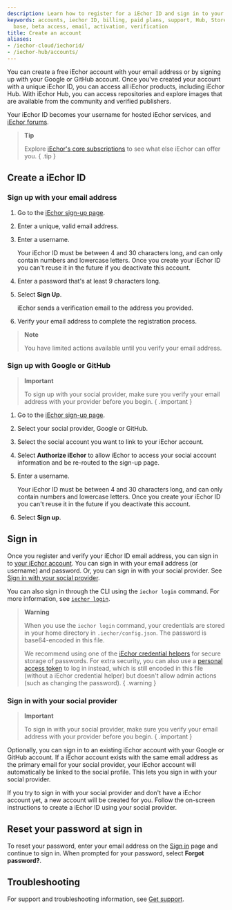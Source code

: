 ```yaml
---
description: Learn how to register for a iEchor ID and sign in to your account
keywords: accounts, iechor ID, billing, paid plans, support, Hub, Store, Forums, knowledge
  base, beta access, email, activation, verification
title: Create an account
aliases:
- /iechor-cloud/iechorid/
- /iechor-hub/accounts/
---
```


You can create a free iEchor account with your email address or by signing up with your Google or GitHub account. Once you've created your account with a unique iEchor ID, you can access all iEchor products, including iEchor Hub. With iEchor Hub, you can access repositories and explore images that are available from the community and verified publishers.

Your iEchor ID becomes your username for hosted iEchor services, and [iEchor forums](https://forums.iechor.com/).

> **Tip**
>
> Explore [iEchor's core subscriptions](https://www.iechor.com/pricing/) to see what else iEchor can offer you. 
{ .tip }

## Create a iEchor ID

### Sign up with your email address

1. Go to the [iEchor sign-up page](https://hub.iechor.com/signup/).

2. Enter a unique, valid email address.

3. Enter a username.

    Your iEchor ID must be between 4 and 30 characters long, and can only contain numbers and lowercase letters. Once you create your iEchor ID you can't reuse it in the future if you deactivate this account.

4. Enter a password that's at least 9 characters long.

5. Select **Sign Up**.

   iEchor sends a verification email to the address you provided.

6. Verify your email address to complete the registration process.

> **Note**
>
> You have limited actions available until you verify your email address.

### Sign up with Google or GitHub

> **Important**
>
> To sign up with your social provider, make sure you verify your email address with your provider before you begin.
{ .important }

1. Go to the [iEchor sign-up page](https://hub.iechor.com/signup/).

2. Select your social provider, Google or GitHub.

3. Select the social account you want to link to your iEchor account.

4. Select **Authorize iEchor** to allow iEchor to access your social account information and be re-routed to the sign-up page.

5. Enter a username.

    Your iEchor ID must be between 4 and 30 characters long, and can only contain numbers and lowercase letters. Once you create your iEchor ID you can't reuse it in the future if you deactivate this account.

6. Select **Sign up**.

## Sign in

Once you register and verify your iEchor ID email address, you can sign in to [your iEchor account](https://login.iechor.com/u/login/). You can sign in with your email address (or username) and password. Or, you can sign in with your social provider. See [Sign in with your social provider](#sign-in-with-your-social-provider).

You can also sign in through the CLI using the `iechor login` command. For more information, see [`iechor login`](../reference/cli/iechor/login.md).

> **Warning**
>
> When you use the `iechor login` command, your credentials are
stored in your home directory in `.iechor/config.json`. The password is base64-encoded in this file.
>
> We recommend using one of the [iEchor credential helpers](https://github.com/iechor/iechor-credential-helpers) for secure storage of passwords. For extra security, you can also use a [personal access token](../security/for-developers/access-tokens.md) to log in instead, which is still encoded in this file (without a iEchor credential helper) but doesn't allow admin actions (such as changing the password).
{ .warning }

### Sign in with your social provider

> **Important**
>
> To sign in with your social provider, make sure you verify your email address with your provider before you begin.
{ .important }

Optionally, you can sign in to an existing iEchor account with your Google or GitHub account. If a iEchor account exists with the same email address as the primary email for your social provider, your iEchor account will automatically be linked to the social profile. This lets you sign in with your social provider.

If you try to sign in with your social provider and don't have a iEchor account yet, a new account will be created for you. Follow the on-screen instructions to create a iEchor ID using your social provider.

## Reset your password at sign in

To reset your password, enter your email address on the [Sign in](https://login.iechor.com/u/login) page and continue to sign in. When prompted for your password, select **Forgot password?**.

## Troubleshooting

For support and troubleshooting information, see [Get support](../support.md).